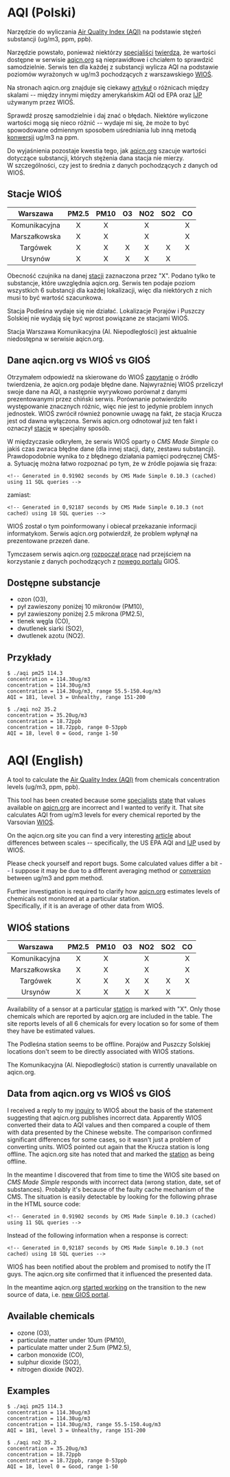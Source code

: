 # AQI (Polski)

Narzędzie do wyliczania [Air Quality Index (AQI)][1] na podstawie stężeń 
substancji (ug/m3, ppm, ppb).

Narzędzie powstało, ponieważ niektórzy [specjaliści][5] [twierdzą][2], 
że wartości dostępne w serwisie [aqicn.org][3] są nieprawidłowe 
i chciałem to sprawdzić samodzielnie. Serwis ten dla każdej z substancji 
wylicza AQI na podstawie poziomów wyrażonych w ug/m3 pochodzących 
z warszawskiego [WIOŚ][4].

Na stronach aqicn.org znajduje się ciekawy [artykuł][7] o różnicach 
między skalami -- między innymi między amerykańskim AQI od EPA oraz 
[IJP][9] używanym przez WIOŚ.

Sprawdź proszę samodzielnie i daj znać o błędach. Niektóre wyliczone 
wartości mogą się nieco różnić -- wydaje mi się, że może to być 
spowodowane odmiennym sposobem uśredniania lub inną metodą 
[konwersji][8] ug/m3 na ppm.

Do wyjaśnienia pozostaje kwestia tego, jak [aqicn.org][3] szacuje 
wartości dotyczące substancji, których stężenia dana stacja nie mierzy.  
W szczególności, czy jest to średnia z danych pochodzących z danych od 
WIOŚ.

## Stacje WIOŚ

|    Warszawa   | PM2.5 | PM10  | O3 | NO2 | SO2 | CO |
|:-------------:|:-----:|:-----:|:--:|:---:|:---:|:--:|
| Komunikacyjna |   X   |   X   |    |  X  |     |  X |
| Marszałkowska |   X   |   X   |    |  X  |     |  X |
| Targówek      |   X   |   X   |  X |  X  |  X  |  X |
| Ursynów       |   X   |   X   |  X |  X  |  X  |    |

Obecność czujnika na danej [stacji][6] zaznaczona przez "X". Podano 
tylko te substancje, które uwzględnia aqicn.org. Serwis ten podaje 
poziom wszystkich 6 substancji dla każdej lokalizacji, więc dla 
niektórych z nich musi to być wartość szacunkowa.

Stacja Podleśna wydaje się nie działać. Lokalizacje Porajów i Puszczy 
Solskiej nie wydają się być wprost powiązane ze stacjami WIOŚ.

Stacja Warszawa Komunikacyjna (Al. Niepodległości) jest aktualnie 
niedostępna w serwisie aqicn.org.

## Dane aqicn.org vs WIOŚ vs GIOŚ

Otrzymałem odpowiedź na skierowane do WIOŚ [zapytanie][10] o źródło 
twierdzenia, że aqicn.org podaje błędne dane. Najwyraźniej WIOŚ 
przeliczył swoje dane na AQI, a następnie wyrywkowo porównał z danymi 
prezentowanymi przez chiński serwis. Porównanie potwierdziło 
występowanie znacznych różnic, więc nie jest to jedynie problem innych 
jednostek. WIOŚ zwrócił również ponownie uwagę na fakt, że stacja Krucza 
jest od dawna wyłączona. Serwis aqicn.org odnotował już ten fakt 
i oznaczył [stację][13] w specjalny sposób.

W międzyczasie odkryłem, że serwis WIOŚ oparty o *CMS Made Simple* co 
jakiś czas zwraca błędne dane (dla innej stacji, daty, zestawu 
substancji). Prawdopodobnie wynika to z błędnego działania pamięci 
podręcznej CMS-a. Sytuację można łatwo rozpoznać po tym, że w źródle 
pojawia się fraza:

```
<!-- Generated in 0.91902 seconds by CMS Made Simple 0.10.3 (cached) using 11 SQL queries -->
```

zamiast:

```
<!-- Generated in 0,92187 seconds by CMS Made Simple 0.10.3 (not cached) using 18 SQL queries -->
```

WIOŚ został o tym poinformowany i obiecał przekazanie informacji 
informatykom.  Serwis aqicn.org potwierdził, że problem wpłynął na 
prezentowane przezeń dane.

Tymczasem serwis aqicn.org [rozpoczął prace][11] nad przejściem na 
korzystanie z danych pochodzących z [nowego portalu][12] GIOŚ.

## Dostępne substancje

* ozon (O3),
* pył zawieszony poniżej 10 mikronów (PM10),
* pył zawieszony poniżej 2.5 mikrona (PM2.5),
* tlenek węgla (CO),
* dwutlenek siarki (SO2),
* dwutlenek azotu (NO2).

## Przykłady

```
$ ./aqi pm25 114.3
concentration = 114.30ug/m3
concentration = 114.30ug/m3
concentration = 114.30ug/m3, range 55.5-150.4ug/m3
AQI = 181, level 3 = Unhealthy, range 151-200

$ ./aqi no2 35.2
concentration = 35.20ug/m3
concentration = 18.72ppb
concentration = 18.72ppb, range 0-53ppb
AQI = 18, level 0 = Good, range 1-50

```

# AQI (English)

A tool to calculate the [Air Quality Index (AQI)][1] from chemicals 
concentration levels (ug/m3, ppm, ppb).

This tool has been created because some [specialists][5] [state][2] that 
values available on [aqicn.org][3] are incorrect and I wanted to verify 
it. That site calculates AQI from ug/m3 levels for every chemical 
reported by the Varsovian [WIOŚ][4].

On the aqicn.org site you can find a very interesting [article][7] about 
differences between scales -- specifically, the US EPA AQI and [IJP][9] 
used by WIOŚ.

Please check yourself and report bugs. Some calculated values differ 
a bit -- I suppose it may be due to a different averaging method or 
[conversion][8] between ug/m3 and ppm method.

Further investigation is required to clarify how [aqicn.org][3] 
estimates levels of chemicals not monitored at a particular station.  
Specifically, if it is an average of other data from WIOŚ.

## WIOŚ stations

|    Warszawa   | PM2.5 | PM10  | O3 | NO2 | SO2 | CO |
|:-------------:|:-----:|:-----:|:--:|:---:|:---:|:--:|
| Komunikacyjna |   X   |   X   |    |  X  |     |  X |
| Marszałkowska |   X   |   X   |    |  X  |     |  X |
| Targówek      |   X   |   X   |  X |  X  |  X  |  X |
| Ursynów       |   X   |   X   |  X |  X  |  X  |    |

Availability of a sensor at a particular [station][6] is marked with 
"X". Only those chemicals which are reported by aqicn.org are included 
in the table. The site reports levels of all 6 chemicals for every 
location so for some of them they have be estimated values.

The Podleśna station seems to be offline. Porajów and Puszczy Solskiej 
locations don't seem to be directly associated with WIOŚ stations.

The Komunikacyjna (Al. Niepodległości) station is currently unavailable 
on aqicn.org.

## Data from aqicn.org vs WIOŚ vs GIOŚ

I received a reply to my [inquiry][10] to WIOŚ about the basis of the 
statement suggesting that aqicn.org publishes incorrect data. Apparently 
WIOŚ converted their data to AQI values and then compared a couple of 
them with data presented by the Chinese website. The comparison 
confirmed significant differences for some cases, so it wasn't just 
a problem of converting units. WIOŚ pointed out again that the Krucza 
station is long offline. The aqicn.org site has noted that and marked 
the [station][13] as being offline.

In the meantime I discovered that from time to time the WIOŚ site based 
on *CMS Made Simple* responds with incorrect data (wrong station, date, 
set of substances). Probably it's because of the faulty cache mechanism 
of the CMS. The situation is easily detectable by looking for the 
following phrase in the HTML source code:

```
<!-- Generated in 0.91902 seconds by CMS Made Simple 0.10.3 (cached) using 11 SQL queries -->
```

Instead of the following information when a response is correct:

```
<!-- Generated in 0,92187 seconds by CMS Made Simple 0.10.3 (not cached) using 18 SQL queries -->
```

WIOŚ has been notified about the problem and promised to notify the IT 
guys. The aqicn.org site confirmed that it influenced the presented 
data. 

In the meantime aqicn.org [started working][11] on the transition to the 
new source of data, i.e. [new GIOŚ portal][12].

## Available chemicals

* ozone (O3),
* particulate matter under 10um (PM10),
* particulate matter under 2.5um (PM2.5),
* carbon monoxide (CO),
* sulphur dioxide (SO2),
* nitrogen dioxide (NO2).

## Examples

```
$ ./aqi pm25 114.3
concentration = 114.30ug/m3
concentration = 114.30ug/m3
concentration = 114.30ug/m3, range 55.5-150.4ug/m3
AQI = 181, level 3 = Unhealthy, range 151-200

$ ./aqi no2 35.2
concentration = 35.20ug/m3
concentration = 18.72ppb
concentration = 18.72ppb, range 0-53ppb
AQI = 18, level 0 = Good, range 1-50

```

[1]: https://en.wikipedia.org/wiki/Air_quality_index#United_States
[2]: http://warszawa.wyborcza.pl/warszawa/1,34862,19138088,warszawa-nie-paryz-ani-nie-pekin-truja-nas-podwarszawskie.html
[3]: http://aqicn.org/city/poland/mazowieckie/warszawa/komunikacyjna/
[4]: http://sojp.wios.warszawa.pl/index.php?page=raport-godzinowy
[5]: http://wios.warszawa.pl/pl/aktualnosci-i-komunika/komunikaty/1057,KOMUNIKAT-MAZOWIECKIEGO-WOJEWODZKIEGO-INSPEKTORA-OCHRONY-SRODOWISKA-z-dnia-31032.html
[6]: http://sojp.wios.warszawa.pl/?page=opisy-stacji&t=1&site_id=11
[7]: http://aqicn.org/faq/2015-09-03/air-quality-scale-in-poland/
[8]: http://aqicn.org/faq/2015-09-06/ozone-aqi-using-concentrations-in-milligrams-or-ppb/
[9]: http://sojp.wios.warszawa.pl/index.php?page=ggg
[10]: http://o-blache.blogspot.com/2015/11/podanie-do-wios-o-udzielenie-informacji.html
[11]: http://feedback.aqicn.org/forums/162638-general/suggestions/11222325-use-the-new-source-of-data-for-poland-gios-gov-p
[12]: http://powietrze.gios.gov.pl/pjp/current
[13]: http://aqicn.org/city/poland/mazowieckie/warszawa/krucza/
